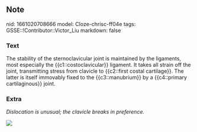 ## Note
nid: 1661020708666
model: Cloze-chrisc-ff04e
tags: GSSE::!Contributor::Victor_Liu
markdown: false

### Text
<div>
  The stability of the sternoclavicular joint is maintained by the
  ligaments, most especially the {{c1::costoclavicular}} ligament.
  It takes all strain off the joint, transmitting stress from
  clavicle to {{c2::first costal cartilage}}. The latter is itself
  immovably fixed to the {{c3::manubrium}} by a {{c4::primary
  cartilaginous}} joint.
</div>

### Extra
<i>Dislocation is unusual; the clavicle breaks in preference.</i>
<div><img src=
"paste-452f9bd4151c062c7a466f26c43655039a1a680d.jpg"></div>
